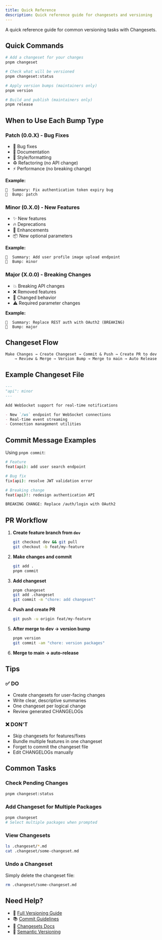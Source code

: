 ```yaml
---
title: Quick Reference
description: Quick reference guide for changesets and versioning
---
```


A quick reference guide for common versioning tasks with Changesets.

## Quick Commands

```bash
# Add a changeset for your changes
pnpm changeset

# Check what will be versioned
pnpm changeset:status

# Apply version bumps (maintainers only)
pnpm version

# Build and publish (maintainers only)
pnpm release
```

## When to Use Each Bump Type

### Patch (0.0.X) - Bug Fixes

- 🐛 Bug fixes
- 📝 Documentation
- 🎨 Style/formatting
- ♻️ Refactoring (no API change)
- ⚡ Performance (no breaking change)

**Example:**
```
🦋  Summary: Fix authentication token expiry bug
🦋  Bump: patch
```

### Minor (0.X.0) - New Features

- ✨ New features
- 🔥 Deprecations
- 🚀 Enhancements
- 📦 New optional parameters

**Example:**
```
🦋  Summary: Add user profile image upload endpoint
🦋  Bump: minor
```

### Major (X.0.0) - Breaking Changes

- 💥 Breaking API changes
- ❌ Removed features
- 🔄 Changed behavior
- ⚠️ Required parameter changes

**Example:**
```
🦋  Summary: Replace REST auth with OAuth2 (BREAKING)
🦋  Bump: major
```

## Changeset Flow

```
Make Changes → Create Changeset → Commit & Push → Create PR to dev
    → Review & Merge → Version Bump → Merge to main → Auto Release
```

## Example Changeset File

```markdown
---
"api": minor
---

Add WebSocket support for real-time notifications

- New `/ws` endpoint for WebSocket connections
- Real-time event streaming
- Connection management utilities
```

## Commit Message Examples

Using `pnpm commit`:

```bash
# Feature
feat(api): add user search endpoint

# Bug fix
fix(api): resolve JWT validation error

# Breaking change
feat(api)!: redesign authentication API

BREAKING CHANGE: Replace /auth/login with OAuth2
```

## PR Workflow

1. **Create feature branch from `dev`**
   ```bash
   git checkout dev && git pull
   git checkout -b feat/my-feature
   ```

2. **Make changes and commit**
   ```bash
   git add .
   pnpm commit
   ```

3. **Add changeset**
   ```bash
   pnpm changeset
   git add .changeset
   git commit -m "chore: add changeset"
   ```

4. **Push and create PR**
   ```bash
   git push -u origin feat/my-feature
   ```

5. **After merge to dev → version bump**
   ```bash
   pnpm version
   git commit -am "chore: version packages"
   ```

6. **Merge to main → auto-release**

## Tips

### ✅ DO

- Create changesets for user-facing changes
- Write clear, descriptive summaries
- One changeset per logical change
- Review generated CHANGELOGs

### ❌ DON'T

- Skip changesets for features/fixes
- Bundle multiple features in one changeset
- Forget to commit the changeset file
- Edit CHANGELOGs manually

## Common Tasks

### Check Pending Changes

```bash
pnpm changeset:status
```

### Add Changeset for Multiple Packages

```bash
pnpm changeset
# Select multiple packages when prompted
```

### View Changesets

```bash
ls .changeset/*.md
cat .changeset/some-changeset.md
```

### Undo a Changeset

Simply delete the changeset file:
```bash
rm .changeset/some-changeset.md
```

## Need Help?

- 📖 [Full Versioning Guide](/development/versioning/)
- 📚 [Commit Guidelines](/development/commit-guidelines/)
- 🔗 [Changesets Docs](https://github.com/changesets/changesets)
- 🔗 [Semantic Versioning](https://semver.org/)

